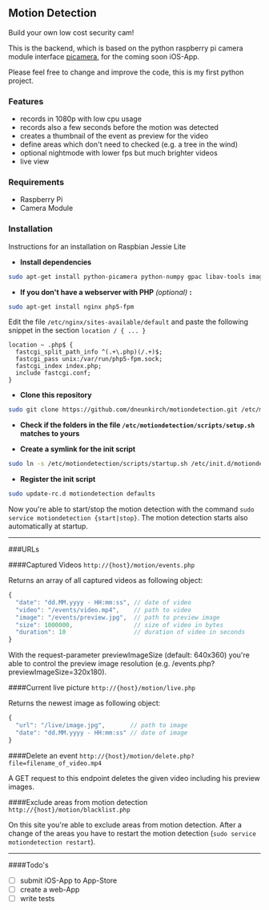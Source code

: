 ## Motion Detection

Build your own low cost security cam!

This is the backend, which is based on the python raspberry pi camera module interface [picamera](https://github.com/waveform80/picamera), for the coming soon iOS-App.
   
Please feel free to change and improve the code, this is my first python project.

### Features
- records in 1080p with low cpu usage
- records also a few seconds before the motion was detected
- creates a thumbnail of the event as preview for the video
- define areas which don't need to checked (e.g. a tree in the wind)
- optional nightmode with lower fps but much brighter videos 
- live view

### Requirements
- Raspberry Pi
- Camera Module

### Installation

Instructions for an installation on Raspbian Jessie Lite 

- **Install dependencies** 

```bash
sudo apt-get install python-picamera python-numpy gpac libav-tools imagemagick git
```

- **If you don't have a webserver with PHP** *(optional)* **:**

```bash
sudo apt-get install nginx php5-fpm
```

Edit the file `/etc/nginx/sites-available/default` and paste the following snippet in the section `location / { ... }`

```json:
location ~ .php$ {
  fastcgi_split_path_info ^(.+\.php)(/.+)$;
  fastcgi_pass unix:/var/run/php5-fpm.sock;
  fastcgi_index index.php;
  include fastcgi.conf;
}
```

- **Clone this repository**

```bash
sudo git clone https://github.com/dneunkirch/motiondetection.git /etc/motiondetection
```

- **Check if the folders in the file `/etc/motiondetection/scripts/setup.sh` matches to yours**

- **Create a symlink for the init script**

```bash
sudo ln -s /etc/motiondetection/scripts/startup.sh /etc/init.d/motiondetection
```

- **Register the init script**

```bash
sudo update-rc.d motiondetection defaults
```

Now you're able to start/stop the motion detection with the command `sudo service motiondetection {start|stop}`. The motion detection starts also automatically at startup.

---

###URLs

####Captured Videos
`http://{host}/motion/events.php`

Returns an array of all captured videos as following object:

```js
{
  "date": "dd.MM.yyyy - HH:mm:ss", // date of video
  "video": "/events/video.mp4",    // path to video
  "image": "/events/preview.jpg",  // path to preview image
  "size": 1000000,                 // size of video in bytes
  "duration": 10                   // duration of video in seconds
}
```
With the request-parameter previewImageSize (default: 640x360) you're able to control the preview image resolution (e.g. /events.php?previewImageSize=320x180).  


####Current live picture
`http://{host}/motion/live.php`

Returns the newest image as following object: 

```js
{
  "url": "/live/image.jpg",       // path to image
  "date": "dd.MM.yyyy - HH:mm:ss" // date of image
}
```

####Delete an event
`http://{host}/motion/delete.php?file=filename_of_video.mp4`

A GET request to this endpoint deletes the given video including his preview images.

####Exclude areas from motion detection
`http://{host}/motion/blacklist.php`

On this site you're able to exclude areas from motion detection. After a change of the areas you have to restart the motion detection (`sudo service motiondetection restart`).

---

####Todo's
- [ ] submit iOS-App to App-Store
- [ ] create a web-App
- [ ] write tests
